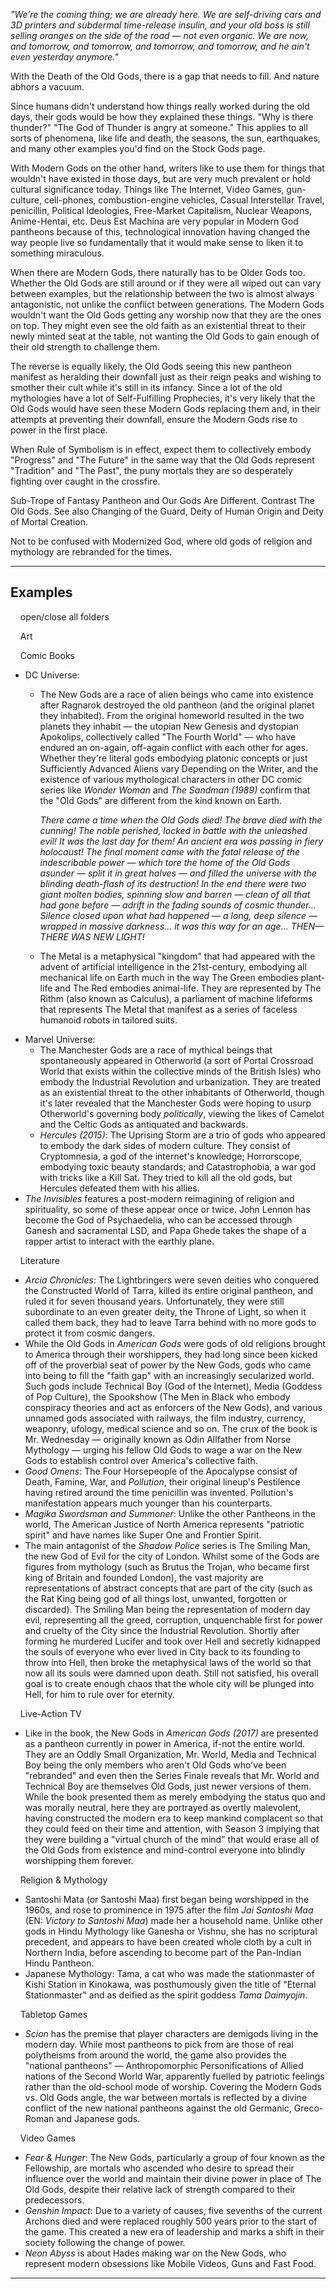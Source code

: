 _"We’re the coming thing; we are already here. We are self-driving cars and 3D printers and subdermal time-release insulin, and your old boss is still selling oranges on the side of the road — not even organic. We are now, and tomorrow, and tomorrow, and tomorrow, and tomorrow, and he ain't even yesterday anymore."_

With the Death of the Old Gods, there is a gap that needs to fill. And nature abhors a vacuum.

Since humans didn't understand how things really worked during the old days, their gods would be how they explained these things. "Why is there thunder?" "The God of Thunder is angry at someone." This applies to all sorts of phenomena, like life and death, the seasons, the sun, earthquakes, and many other examples you'd find on the Stock Gods page.

With Modern Gods on the other hand, writers like to use them for things that wouldn't have existed in those days, but are very much prevalent or hold cultural significance today. Things like The Internet, Video Games, gun-culture, cell-phones, combustion-engine vehicles, Casual Interstellar Travel, penicillin, Political Ideologies, Free-Market Capitalism, Nuclear Weapons, Anime-Hentai, etc. Deus Est Machina are very popular in Modern God pantheons because of this, technological innovation having changed the way people live so fundamentally that it would make sense to liken it to something miraculous.

When there are Modern Gods, there naturally has to be Older Gods too. Whether the Old Gods are still around or if they were all wiped out can vary between examples, but the relationship between the two is almost always antagonistic, not unlike the conflict between generations. The Modern Gods wouldn't want the Old Gods getting any worship now that they are the ones on top. They might even see the old faith as an existential threat to their newly minted seat at the table, not wanting the Old Gods to gain enough of their old strength to challenge them.

The reverse is equally likely, the Old Gods seeing this new pantheon manifest as heralding their downfall just as their reign peaks and wishing to smother their cult while it's still in its infancy. Since a lot of the old mythologies have a lot of Self-Fulfilling Prophecies, it's very likely that the Old Gods would have seen these Modern Gods replacing them and, in their attempts at preventing their downfall, ensure the Modern Gods rise to power in the first place.

When Rule of Symbolism is in effect, expect them to collectively embody "Progress" and "The Future" in the same way that the Old Gods represent "Tradition" and "The Past", the puny mortals they are so desperately fighting over caught in the crossfire.

Sub-Trope of Fantasy Pantheon and Our Gods Are Different. Contrast The Old Gods. See also Changing of the Guard, Deity of Human Origin and Deity of Mortal Creation.

Not to be confused with Modernized God, where old gods of religion and mythology are rebranded for the times.

___

## Examples

    open/close all folders 

    Art 

    Comic Books 

-   DC Universe:
    -   The New Gods are a race of alien beings who came into existence after Ragnarok destroyed the old pantheon (and the original planet they inhabited). From the original homeworld resulted in the two planets they inhabit — the utopian New Genesis and dystopian Apokolips, collectively called "The Fourth World" — who have endured an on-again, off-again conflict with each other for ages. Whether they're literal gods embodying platonic concepts or just Sufficiently Advanced Aliens vary Depending on the Writer, and the existence of various mythological characters in other DC comic series like _Wonder Woman_ and _The Sandman (1989)_ confirm that the "Old Gods" are different from the kind known on Earth.
        
        _There came a time when the Old Gods died! The brave died with the cunning! The noble perished, locked in battle with the unleashed evil! It was the last day for them! An ancient era was passing in fiery holocaust! The final moment came with the fatal release of the indescribable power — which tore the home of the Old Gods asunder — split it in great halves — and filled the universe with the blinding death-flash of its destruction! In the end there were two giant molten bodies, spinning slow and barren — clean of all that had gone before — adrift in the fading sounds of cosmic thunder... Silence closed upon what had happened — a long, deep silence — wrapped in massive darkness... it was this way for an age... THEN—THERE WAS NEW LIGHT!_
        
    -   The Metal is a metaphysical "kingdom" that had appeared with the advent of artificial intelligence in the 21st-century, embodying all mechanical life on Earth much in the way The Green embodies plant-life and The Red embodies animal-life. They are represented by The Rithm (also known as Calculus), a parliament of machine lifeforms that represents The Metal that manifest as a series of faceless humanoid robots in tailored suits.
-   Marvel Universe:
    -   The Manchester Gods are a race of mythical beings that spontaneously appeared in Otherworld (a sort of Portal Crossroad World that exists within the collective minds of the British Isles) who embody the Industrial Revolution and urbanization. They are treated as an existential threat to the other inhabitants of Otherworld, though it's later revealed that the Manchester Gods were hoping to usurp Otherworld's governing body _politically_, viewing the likes of Camelot and the Celtic Gods as antiquated and backwards.
    -   _Hercules (2015)_: The Uprising Storm are a trio of gods who appeared to embody the dark sides of modern culture. They consist of Cryptomnesia, a god of the internet's knowledge; Horrorscope, embodying toxic beauty standards; and Catastrophobia, a war god with tricks like a Kill Sat. They tried to kill all the old gods, but Hercules defeated them with his allies.
-   _The Invisibles_ features a post-modern reimagining of religion and spirituality, so some of these appear once or twice. John Lennon has become the God of Psychaedelia, who can be accessed through Ganesh and sacramental LSD, and Papa Ghede takes the shape of a rapper artist to interact with the earthly plane.

    Literature 

-   _Arcia Chronicles_: The Lightbringers were seven deities who conquered the Constructed World of Tarra, killed its entire original pantheon, and ruled it for seven thousand years. Unfortunately, they were still subordinate to an even greater deity, the Throne of Light, so when it called them back, they had to leave Tarra behind with no more gods to protect it from cosmic dangers.
-   While the Old Gods in _American Gods_ were gods of old religions brought to America through their worshippers, they had long since been kicked off of the proverbial seat of power by the New Gods, gods who came into being to fill the "faith gap" with an increasingly secularized world. Such gods include Technical Boy (God of the Internet), Media (Goddess of Pop Culture), the Spookshow (The Men in Black who embody conspiracy theories and act as enforcers of the New Gods), and various unnamed gods associated with railways, the film industry, currency, weaponry, ufology, medical science and so on. The crux of the book is Mr. Wednesday — originally known as Odin Allfather from Norse Mythology — urging his fellow Old Gods to wage a war on the New Gods to establish control over America's collective faith.
-   _Good Omens_: The Four Horsepeople of the Apocalypse consist of Death, Famine, War, and _Pollution_, their original lineup's Pestilence having retired around the time penicillin was invented. Pollution's manifestation appears much younger than his counterparts.
-   _Magika Swordsman and Summoner_: Unlike the other Pantheons in the world, The American Justice of North America represents "patriotic spirit" and have names like Super One and Frontier Spirit.
-   The main antagonist of the _Shadow Police_ series is The Smiling Man, the new God of Evil for the city of London. Whilst some of the Gods are figures from mythology (such as Brutus the Trojan, who became first king of Britain and founded London), the vast majority are representations of abstract concepts that are part of the city (such as the Rat King being god of all things lost, unwanted, forgotten or discarded). The Smiling Man being the representation of modern day evil, representing all the greed, corruption, unquenchable first for power and cruelty of the City since the Industrial Revolution. Shortly after forming he murdered Lucifer and took over Hell and secretly kidnapped the souls of everyone who ever lived in City back to its founding to throw into Hell, then broke the metaphysical laws of the world so that now all its souls were damned upon death. Still not satisfied, his overall goal is to create enough chaos that the whole city will be plunged into Hell, for him to rule over for eternity.

    Live-Action TV 

-   Like in the book, the New Gods in _American Gods (2017)_ are presented as a pantheon currently in power in America, if-not the entire world. They are an Oddly Small Organization, Mr. World, Media and Technical Boy being the only members who aren't Old Gods who've been "rebranded" and even then the Series Finale reveals that Mr. World and Technical Boy are themselves Old Gods, just newer versions of them. While the book presented them as merely embodying the status quo and was morally neutral, here they are portrayed as overtly malevolent, having constructed the modern era to keep mankind complacent so that they could feed on their time and attention, with Season 3 implying that they were building a "virtual church of the mind" that would erase all of the Old Gods from existence and mind-control everyone into blindly worshipping them forever.

    Religion & Mythology 

-   Santoshi Mata (or Santoshi Maa) first began being worshipped in the 1960s, and rose to prominence in 1975 after the film _Jai Santoshi Maa_ (EN: _Victory to Santoshi Maa_) made her a household name. Unlike other gods in Hindu Mythology like Ganesha or Vishnu, she has no scriptural precedent, and appears to have been created whole cloth by a cult in Northern India, before ascending to become part of the Pan-Indian Hindu Pantheon.
-   Japanese Mythology: Tama, a cat who was made the stationmaster of Kishi Station in Kinokawa, was posthumously given the title of "Eternal Stationmaster" and as deified as the spirit goddess _Tama Daimyojin_.

    Tabletop Games 

-   _Scion_ has the premise that player characters are demigods living in the modern day. While most pantheons to pick from are those of real polytheisms from around the world, the game also provides the "national pantheons" — Anthropomorphic Personifications of Allied nations of the Second World War, apparently fuelled by patriotic feelings rather than the old-school mode of worship. Covering the Modern Gods vs. Old Gods angle, the war between mortals is reflected by a divine conflict of the new national pantheons against the old Germanic, Greco-Roman and Japanese gods.

    Video Games 

-   _Fear & Hunger_: The New Gods, particularly a group of four known as the Fellowship, are mortals who ascended who desire to spread their influence over the world and maintain their divine power in place of The Old Gods, despite their relative lack of strength compared to their predecessors.
-   _Genshin Impact_: Due to a variety of causes, five sevenths of the current Archons died and were replaced roughly 500 years prior to the start of the game. This created a new era of leadership and marks a shift in their society following the change of power.
-   _Neon Abyss_ is about Hades making war on the New Gods, who represent modern obsessions like Mobile Videos, Guns and Fast Food.

___
